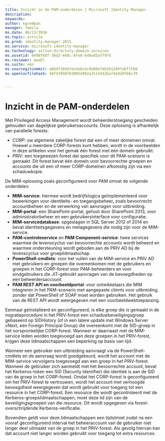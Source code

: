 ```yaml
---
title: Inzicht in de PAM-onderdelen | Microsoft Identity Manager
description: 
keywords: 
author: kgremban
manager: femila
ms.date: 06/13/2016
ms.topic: article
ms.prod: identity-manager-2015
ms.service: microsoft-identity-manager
ms.technology: active-directory-domain-services
ms.assetid: 6498f68f-36d3-448c-8fe6-649ad5a7f97d
ms.reviewer: mwahl
ms.suite: ems
ms.sourcegitcommit: a6bdf1b947ee3ebc4c9e89e74b2912697ebf1f60
ms.openlocfilehash: 49f47050703095d402a1514342baf4e928f66c70


---
```


# Inzicht in de PAM-onderdelen

Met Privileged Access Management wordt beheerderstoegang gescheiden gehouden van dagelijkse gebruikersaccounts. Deze oplossing is afhankelijk van parallelle forests:

- *CORP*: uw algemene zakelijke forest dat een of meer domeinen omvat. Hoewel u meerdere CORP-forests kunt hebben, wordt in de voorbeelden in deze artikelen voor het gemak één forest met één domein gebruikt.  
- *PRIV*: een toegewezen forest dat specifiek voor dit PAM-scenario is gemaakt. Dit forest bevat één domein voor bevoorrechte groepen en accounts die uit een of meer CORP-domeinen afkomstig zijn via een schaduwkopie.

De MIM-oplossing zoals geconfigureerd voor PAM omvat de volgende onderdelen:  

- **MIM-service**: hiermee wordt bedrijfslogica geïmplementeerd voor bewerkingen voor identiteits- en toegangsbeheer, zoals bevoorrecht accountbeheer en de verwerking van aanvragen voor uitbreiding.   
- **MIM-portal**: een SharePoint-portal, gehost door SharePoint 2013, voor administratorbeheer en een gebruikersinterface voor configuratie.
- **MIM-servicedatabase**: opgeslagen in SQL Server 2012 of 2014 en bevat identiteitsgegevens en metagegevens die nodig zijn voor de MIM-service.
- **PAM-controleservice** en **PAM Component-service**: twee services waarmee de levenscyclus van bevoorrechte accounts wordt beheerd en waarmee ondersteuning wordt geboden aan de PRIV AD bij de levenscyclus voor groeplidmaatschap.
- **PowerShell-cmdlets**: voor het vullen van de MIM-service en PRIV AD met gebruikers en groepen die overeenkomen met de gebruikers en groepen in het CORP-forest voor PAM-beheerders en voor eindgebruikers die JIT-gebruikt aanvragen van de bevoegdheden op een beheerdersaccount.
- **PAM REST API en voorbeeldportal**: voor ontwikkelaars die MIM integreren in het PAM-scenario met aangepaste clients voor uitbreiding, zonder dat PowerShell of SOAP moet worden gebruiken. Het gebruik van de REST API wordt weergegeven met een voorbeeldwebtoepassing.

Eenmaal geïnstalleerd en geconfigureerd, is elke groep die is gemaakt in de migratieprocedure in het PRIV-forest een schaduwbeveiligingsgroep gebaseerd op SIDHistory (of in een latere update met Windows Server vNext, een Foreign Principal Group) die overeenkomt met de SID-groep in het oorspronkelijke CORP-forest. Wanneer er daarnaast met de MIM-service leden worden toegevoegd aan deze groepen in het PRIV-forest, krijgen deze lidmaatschappen een beperking op basis van tijd.

Wanneer een gebruiker een uitbreiding aanvraagt via de PowerShell-cmdlets en de aanvraag wordt goedgekeurd, wordt het account met de MIM-service vervolgens toegevoegd aan een groep in het PRIV-forest. Wanneer de gebruiker zich aanmeldt met het bevoorrechte account, bevat het Kerberos-token een SID (Security Identifier) die identiek is aan de SID van de groep in het CORP-forest. Omdat het CORP-forest is geconfigureerd om het PRIV-forest te vertrouwen, wordt het account met verhoogde bevoegdheid weergegeven dat wordt gebruikt voor toegang tot een resource in het CORP-forest. Een resource die wordt gecontroleerd met de Kerberos-groepslidmaatschappen, moet deze lid zijn van de beveiligingsgroepen van die resource. Dit wordt opgegeven via forest-overschrijdende Kerberos-verificatie.

Bovendien geldt voor deze lidmaatschappen een tijdslimiet zodat na een vooraf geconfigureerd interval het beheeraccount van de gebruiker niet langer deel uitmaakt van de groep in het PRIV-forest. Als gevolg hiervan kan dat account niet langer worden gebruikt voor toegang tot extra resources.



<!--HONumber=Jun16_HO3-->


